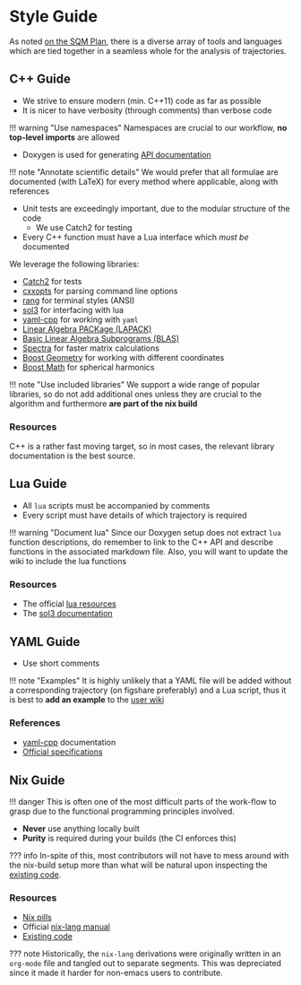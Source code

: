 # Style Guide

As noted [on the SQM Plan](https://wiki.dseams.info/sqm%20plan/#style-guide), there is a diverse array of tools and languages which
are tied together in a seamless whole for the analysis of trajectories.

## C++ Guide

- We strive to ensure modern (min. C++11) code as far as possible
- It is nicer to have verbosity (through comments) than verbose code

!!! warning "Use namespaces"
    Namespaces are crucial to our workflow, **no top-level imports** are allowed

- Doxygen is used for generating [API documentation](https://docs.dseams.info)

!!! note "Annotate scientific details"
    We would prefer that all formulae are documented (with LaTeX) for every method where applicable, along with references

- Unit tests are exceedingly important, due to the modular structure of the code
  - We use Catch2 for testing
- Every C++ function must have a Lua interface which _must be_ documented

We leverage the following libraries:

- [Catch2](https://github.com/catchorg/Catch2) for tests
- [cxxopts](https://github.com/jarro2783/cxxopts) for parsing command line options
- [rang](https://github.com/agauniyal/rang) for terminal styles (ANSI)
- [sol3](https://github.com/ThePhD/sol2) for interfacing with lua
- [yaml-cpp](https://github.com/jbeder/yaml-cpp) for working with `yaml`
- [Linear Algebra PACKage (LAPACK)](http://www.netlib.org/lapack/)
- [Basic Linear Algebra Subprograms (BLAS)](http://www.netlib.org/blas/)
- [Spectra](https://github.com/yixuan/spectra/) for faster matrix calculations
- [Boost Geometry](https://www.boost.org/doc/libs/1_68_0/libs/geometry/doc/html/index.html) for working with different coordinates
- [Boost Math](https://www.boost.org/doc/libs/?view=category_math) for spherical harmonics

!!! note "Use included libraries"
    We support a wide range of popular libraries, so do not add additional ones
    unless they are crucial to the algorithm and furthermore **are part of the nix build**

### Resources

C++ is a rather fast moving target, so in most cases, the relevant library
documentation is the best source.

## Lua Guide

- All `lua` scripts must be accompanied by comments
- Every script must have details of which trajectory is required

!!! warning "Document lua"
    Since our Doxygen setup does not extract `lua` function descriptions, do
    remember to link to the C++ API and describe functions in the associated
    markdown file. Also, you will want to update the wiki to include the lua functions

### Resources

- The official [lua resources](https://www.lua.org/)
- The [sol3 documentation](http://sol2.rtfd.io/)

## YAML Guide

- Use short comments

!!! note "Examples"
    It is highly unlikely that a YAML file will be added without a corresponding
    trajectory (on figshare preferably) and a Lua script, thus it is best to
    **add an example** to the [user wiki](../examples/index)

### References

- [yaml-cpp](https://github.com/jbeder/yaml-cpp) documentation
- [Official specifications](https://yaml.org/)

## Nix Guide

!!! danger
    This is often one of the most difficult parts of the work-flow to grasp due
    to the functional programming principles involved.
    
- **Never** use anything locally built
- **Purity** is required during your builds (the CI enforces this)

??? info
    In-spite of this, most contributors will not have to mess around with the
    nix-build setup more than what will be natural upon inspecting the [existing code](https://github.com/d-SEAMS/seams-core).
    
### Resources

- [Nix pills](https://nixos.org/nixos/nix-pills/index.html)
- Official [nix-lang manual](https://nixos.org/nix/manual/)
- [Existing code](https://github.com/d-SEAMS/seams-core/blob/master/shell.nix)

??? note
    Historically, the `nix-lang` derivations were originally written in an
    `org-mode` file and tangled out to separate segments. This was depreciated
    since it made it harder for non-emacs users to contribute.
